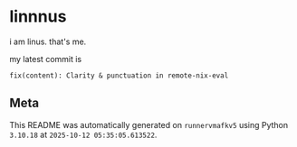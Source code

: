# linnnus

i am linus. that's me.

my latest commit is

```
fix(content): Clarity & punctuation in remote-nix-eval
```

## Meta

This README was automatically generated on `runnervmafkv5` using Python
`3.10.18` at `2025-10-12 05:35:05.613522`.
